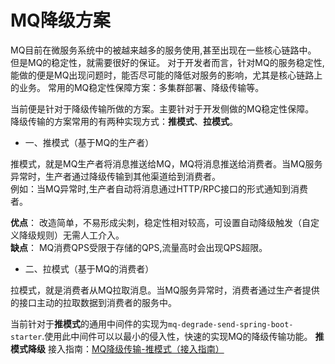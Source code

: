 # MQ降级方案

MQ目前在微服务系统中的被越来越多的服务使用,甚至出现在一些核心链路中。
但是MQ的稳定性，就需要很好的保证。
对于开发者而言，针对MQ的服务稳定性,能做的便是MQ出现问题时，能否尽可能的降低对服务的影响，尤其是核心链路上的业务。
常用的MQ稳定性保障方案：多集群部署、降级传输等。

当前便是针对于降级传输所做的方案。主要针对于开发侧做的MQ稳定性保障。\
降级传输的方案常用的有两种实现方式：**推模式**、**拉模式**。

- 一、推模式（基于MQ的生产者）

推模式，就是MQ生产者将消息推送给MQ，MQ将消息推送给消费者。当MQ服务异常时，生产者通过降级传输到其他渠道给到消费者。\
例如：当MQ异常时,生产者自动将消息通过HTTP/RPC接口的形式通知到消费者。

**优点**： 改造简单，不易形成尖刺，稳定性相对较高，可设置自动降级触发（自定义降级规则）无需人工介入。\
**缺点**： MQ消费QPS受限于存储的QPS,流量高时会出现QPS超限。

- 二、拉模式（基于MQ的消费者）

拉模式，就是消费者从MQ拉取消息。当MQ服务异常时，消费者通过生产者提供的接口主动的拉取数据到消费者的服务中。

当前针对于**推模式**的通用中间件的实现为`mq-degrade-send-spring-boot-starter`.使用此中间件可以以最小的侵入性，快速的实现MQ的降级传输功能。
**推模式降级** 接入指南：[MQ降级传输-推模式（接入指南）](./mq-degrade-send-spring-boot-starter/README_zh.md)